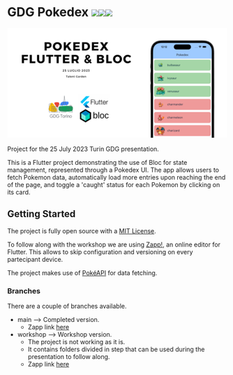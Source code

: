 # GDG Pokedex <img width="44px" src="https://raw.githubusercontent.com/TheArtificial/pokemon-icons/132142217e40990f694142d9efb28ecde1e2976e/_icons/SVG/003-venusaur.svg" /><img width="44px" src="https://raw.githubusercontent.com/TheArtificial/pokemon-icons/132142217e40990f694142d9efb28ecde1e2976e/_icons/SVG/006-charizard.svg" /><img width="44px" src="https://raw.githubusercontent.com/TheArtificial/pokemon-icons/132142217e40990f694142d9efb28ecde1e2976e/_icons/SVG/009-blastoise.svg" />

![](assets/cover.png)

Project for the 25 July 2023 Turin GDG presentation.

This is a Flutter project demonstrating the use of Bloc for state management, represented through a Pokedex UI. 
The app allows users to fetch Pokemon data, automatically load more entries upon reaching the end of the page, and toggle a 'caught' status for each Pokemon by clicking on its card.

## Getting Started

The project is fully open source with a [MIT License](LICENSE).

To follow along with the workshop we are using [Zapp!](https://zapp.run/), an online editor for Flutter.
This allows to skip configuration and versioning on every partecipant device.

The project makes use of [PokéAPI](https://pokeapi.co/) for data fetching.

### Branches

There are a couple of branches available.

- main --> Completed version. 
    - Zapp link [here](https://zapp.run/github/GangemiLorenzo/gdg_pokedex/tree/main)
- workshop --> Workshop version.
    - The project is not working as it is.
    - It contains folders divided in step that can be used during the presentation to follow along.
    - Zapp link [here](https://zapp.run/github/GangemiLorenzo/gdg_pokedex/tree/workshop)

